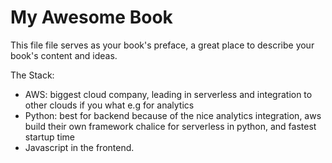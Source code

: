 # My Awesome Book

This file file serves as your book's preface, a great place to describe your book's content and ideas.



The Stack:

* AWS: biggest cloud company, leading in serverless and integration to other clouds if you what e.g for analytics
* Python: best for backend because of the nice analytics integration, aws build their own framework chalice for serverless in python, and fastest startup time
* Javascript in the frontend.



